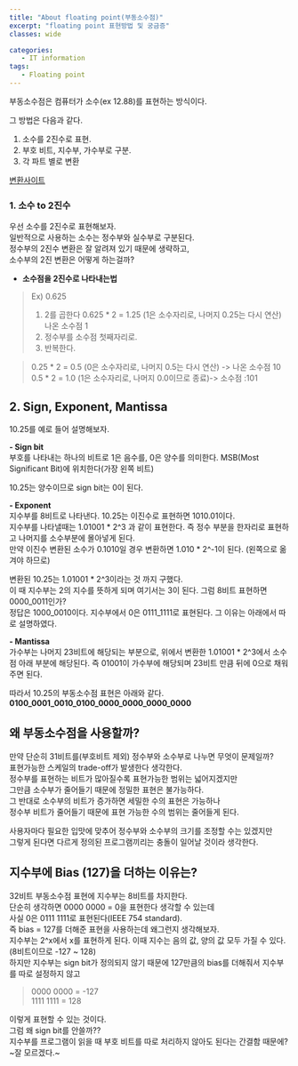 ```yaml
---
title: "About floating point(부동소수점)"
excerpt: "floating point 표현방법 및 궁금증"
classes: wide

categories:
   - IT information
tags:
   - Floating point
---
```


부동소수점은 컴퓨터가 소수(ex 12.88)를 표현하는 방식이다.   

그 방법은 다음과 같다.
1. 소수를 2진수로 표현.
2. 부호 비트, 지수부, 가수부로 구분.
3. 각 파트 별로 변환

[변환사이트](https://www.h-schmidt.net/FloatConverter/IEEE754.html)

### 1. 소수 to 2진수

우선 소수를 2진수로 표현해보자.   
일반적으로 사용하는 소수는 정수부와 실수부로 구분된다.   
정수부의 2진수 변환은 잘 알려져 있기 때문에 생략하고,   
소수부의 2진 변환은 어떻게 하는걸까?   

- **소수점을 2진수로 나타내는법**

> Ex) 0.625
> 1. 2를 곱한다
    0.625 * 2 = 1.25 (1은 소수자리로, 나머지 0.25는 다시 연산)   
    나온 소수점 1
> 2. 정수부를 소수점 첫째자리로.
> 3. 반복한다.

>    0.25 * 2 = 0.5 (0은 소수자리로, 나머지 0.5는 다시 연산) -> 나온 소수점 10    
>    0.5 * 2 = 1.0 (1은 소수자리로, 나머지 0.0이므로 종료)-> 소수점 :101

## 2. Sign, Exponent, Mantissa

10.25를 예로 들어 설명해보자.

**- Sign bit**   
부호를 나타내는 하나의 비트로 1은 음수를, 0은 양수를 의미한다. MSB(Most Significant Bit)에 위치한다(가장 왼쪽 비트)

10.25는 양수이므로 sign bit는 0이 된다.

**- Exponent**   
지수부를 8비트로 나타낸다. 10.25는 이진수로 표현하면 1010.01이다.   
지수부를 나타낼때는 1.01001 * 2^3 과 같이 표현한다. 즉 정수 부분을 한자리로 표현하고 나머지를 소수부분에 몰아넣게 된다.   
만약 이진수 변환된 소수가 0.1010일 경우 변환하면 1.010 * 2^-1이 된다. (왼쪽으로 옮겨야 하므로)   

변환된 10.25는 1.01001 * 2^3이라는 것 까지 구했다.   
이 때 지수부는 2의 지수를 뜻하게 되며 여기서는 3이 된다. 그럼 8비트 표현하면 0000_0011인가?   
정답은 1000_0010이다. 지수부에서 0은 0111_1111로 표현된다. 그 이유는 아래에서 따로 설명하였다.   

**- Mantissa**   
가수부는 나머지 23비트에 해당되는 부분으로, 위에서 변환한 1.01001 * 2^3에서 소수점 아래 부분에 해당된다. 
즉 01001이 가수부에 해당되며 23비트 만큼 뒤에 0으로 채워주면 된다.

따라서 10.25의 부동소수점 표현은 아래와 같다.   
**0100_0001_0010_0100_0000_0000_0000_0000**





## 왜 부동소수점을 사용할까?

만약 단순히 31비트를(부호비트 제외) 정수부와 소수부로 나누면 무엇이 문제일까?   
표현가능한 스케일의 trade-off가 발생한다 생각한다.   
정수부를 표현하는 비트가 많아질수록 표현가능한 범위는 넓어지겠지만   
그만큼 소수부가 줄어들기 때문에 정밀한 표현은 불가능하다.   
그 반대로 소수부의 비트가 증가하면 세밀한 수의 표현은 가능하나   
정수부 비트가 줄어들기 때문에 표현 가능한 수의 범위는 줄어들게 된다.   

사용자마다 필요한 입맛에 맞추어 정수부와 소수부의 크기를 조정할 수는 있겠지만   
그렇게 된다면 다르게 정의된 프로그램끼리는 충돌이 일어날 것이라 생각한다.    


## 지수부에 Bias (127)을 더하는 이유는?

32비트 부동소수점 표현에 지수부는 8비트를 차지한다.   
단순히 생각하면 0000 0000 = 0을 표현한다 생각할 수 있는데   
사실 0은 0111 1111로 표현된다(IEEE 754 standard).   
즉 bias = 127를 더해준 표현을 사용하는데 왜그런지 생각해보자.   
지수부는 2^x에서 x를 표현하게 된다. 이때 지수는 음의 값, 양의 값 모두 가질 수 있다. (8비트이므로 -127 ~ 128)   
하지만 지수부는 sign bit가 정의되지 않기 때문에 127만큼의 bias를 더해줘서 지수부를 따로 설정하지 않고   

> 0000 0000 = -127   
> 1111 1111 = 128

이렇게 표현할 수 있는 것이다.   
그럼 왜 sign bit를 안쓸까??   
지수부를 프로그램이 읽을 때 부호 비트를 따로 처리하지 않아도 된다는 간결함 때문에?   
~잘 모르겠다.~

